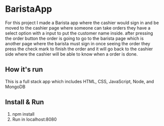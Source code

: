 # BaristaApp

For this project I made a Barista app where the cashier would sign in and be moved to the cashier page where someone can take orders
they have a select option with a input to put the customer name inside.
after pressing the order button the order is going to go to the barista page which is another page where the barista must sign in 
once seeing the order they press the check mark to finish the order and it will go back to the cashier side where the cashier will be able to know when a order is done.

## How it's run

This is a full stack app which includes HTML, CSS, JavaScript, Node, and MongoDB

## Install & Run
1. npm install
2. Run in localhost:8080
